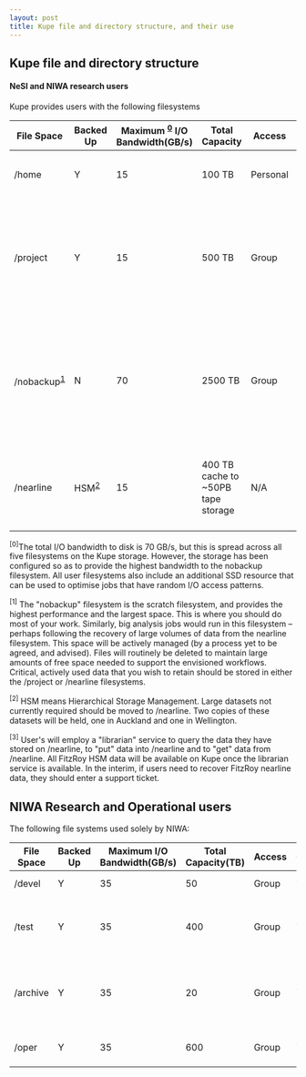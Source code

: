 ```yaml
---
layout: post
title: Kupe file and directory structure, and their use
---
```


## Kupe file and directory structure

#### NeSI and NIWA research users

Kupe provides users with the following filesystems

| File Space | Backed Up | Maximum <sup>[0](#0)</sup> I/O Bandwidth(GB/s) | Total Capacity | Access | Quota | Usage |
| --- | --- | --- | --- | --- | --- | --- |
| /home | Y | 15 | 100 TB | Personal | Y | Source code, control data, documentation etc. |
| /project | Y | 15 | 500 TB | Group | Y | Critical data (time enduring), Data collections, shared reference data, source code, shared data etc. |
| /nobackup<sup>[1](#1)</sup>| N | 70 | 2500 TB | Group | Y | Where most output should be read / written – the highest performance filesystem. Actively managed to remove unused data. |
| /nearline | HSM<sup>[2](#2)</sup> | 15 | 400 TB cache to ~50PB tape storage | N/A | Y | Data cache for HSM. Holds the records of all data written to tape via the librarian<sup>[3](#3)</sup> Service. |

<sup><a name="0">[0]</sup>The total I/O bandwidth to disk is 70 GB/s, but this is spread across all five filesystems on the Kupe storage. However, the storage has been configured so as to provide the highest bandwidth to the nobackup filesystem. All user filesystems also include an additional SSD resource that can be used to optimise jobs that have random I/O access patterns.</a>

<sup><a name="1"> [1]</sup>
The &quot;nobackup&quot; filesystem is the scratch filesystem, and provides the highest performance and the largest space. This is where you should do most of your work. Similarly, big analysis jobs would run in this filesystem – perhaps following the recovery of large volumes of data from the nearline filesystem.  This space will be actively managed (by a process yet to be agreed, and advised). Files will routinely be deleted to maintain large amounts of free space needed to support the envisioned workflows. Critical, actively used data that you wish to retain should be stored in either the /project or /nearline filesystems. </a>

<sup><a name="2">[2]</sup>
HSM means Hierarchical Storage Management. Large datasets not currently required should be moved to /nearline. Two copies of these datasets will be held, one in Auckland and one in Wellington.</a>

<sup><a name="3">[3]</sup>
User&#39;s will employ a &quot;librarian&quot; service to query the data they have stored on /nearline, to &quot;put&quot; data into /nearline and to &quot;get&quot; data from /nearline. All FitzRoy HSM data will be available on Kupe once the librarian service is available. In the interim, if users need to recover FitzRoy nearline data, they should enter a support ticket.</a>

## NIWA Research and Operational users

The following file systems used solely by NIWA:

| File Space | Backed Up | Maximum I/O Bandwidth(GB/s) | Total Capacity(TB) | Access | Quota | Usage |
| --- | --- | --- | --- | --- | --- | --- |
| /devel | Y | 35 | 50 | Group | Y | Science development |
| /test | Y | 35 | 400 | Group | Y | Parallel Testing of forecast system science |
| /archive | Y | 35 | 20 | Group | Y | Rolling archive of forecast system outputs and restart files |
| /oper | Y | 35 | 600 | Group | Y | Operational forecast system |
